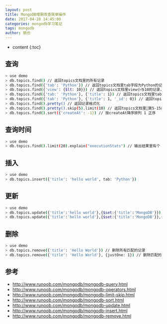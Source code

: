 ```yaml
---
layout: post
title: MongoDB增删改查简单操作
date: 2017-04-28 14:45:00
categories: mongodb学习笔记
tags: mongodb
author: 朋也
---
```


* content
{:toc}

## 查询

```sh
> use demo
> db.topics.find() // 返回topics文档里的所有记录
> db.topics.find({'tab': 'Python'}) // 返回topics文档里tab字段为Python的记录
> db.topics.find({'view': {$lt: 10}}) // 返回topics文档里view小与10的记录，同类的还有 $gt $lte $gte $ne 
> db.topics.find({'tab:' 'Python'}, {'title': 1}) // 返回topics文档里tab为Python的_id, title字段的记录，1返回，0不返回
> db.topics.find({'tab': 'Python'}, {'title': 1, '_id': 0}) // 返回topics文档里tab为Python的title字段的记录
> db.topics.find().pretty() // 返回记录格式化
> db.topics.find().pretty().skip(5).limit(10) // 返回topics文档里第5-15条记录
> db.topics.find().sort({'createAt': -1}) // 按createAt降序排列 1 正序
```




## 查询时间

```sh
> use demo
> db.topics.find().limit(20).explain("executionStats") // 输出结果里有个 executionTimeMillis 字段就是执行时间，单位毫秒
```

## 插入

```sh
> use demo
> db.topics.insert({'title': 'hello world', tab: 'Python'})
```

## 更新

```sh
> use demo
> db.topics.update({'title':'hello world'},{$set:{'title':'MongoDB'}}) // 只修改一条记录
> db.topics.update({'title':'hello world'},{$set:{'title':'MongoDB'}},{multi: true}) // 修改全部匹配的记录
```

## 删除

```sh
> use demo
> db.topics.remove({'title': 'Hello World'}) // 删除所有匹配的记录
> db.topics.remove({'title': 'Hello World'}, {justOne: 1}) // 删除匹配的第一条记录
```

## 参考

- <http://www.runoob.com/mongodb/mongodb-query.html>
- <http://www.runoob.com/mongodb/mongodb-operators.html>
- <http://www.runoob.com/mongodb/mongodb-limit-skip.html>
- <http://www.runoob.com/mongodb/mongodb-sort.html>
- <http://www.runoob.com/mongodb/mongodb-update.html>
- <http://www.runoob.com/mongodb/mongodb-insert.html>
- <http://www.runoob.com/mongodb/mongodb-remove.html>

